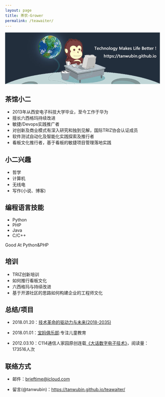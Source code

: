 ```yaml
---
layout: page
title: 茶农-Grower
permalink: /teawaiter/
---
```

![](/upload/image/tanwubin.github.io.jpg)

## 茶馆小二 ##

- 2013年从西安电子科技大学毕业，至今工作于华为
- 擅长六西格玛持续改进
- 敏捷/Devops实践推广者
- 对创新及商业模式有深入研究和独到见解，国际TRIZ协会认证成员
- 软件测试自动化及智能化实践探索及推行者
- 看板文化推行者，基于看板的敏捷项目管理落地实践

## 小二兴趣 ##

- 哲学
- 计算机
- 无线电
- 写作(小说、博客)

## 编程语言技能 ##

- Python
- PHP
- Java
- C/C++

Good At Python&PHP

## 培训 ##

- TRIZ创新培训
- 如何推行看板文化
- 六西格玛与持续改进
- 基于开源社区的思路如何构建企业的工程师文化

## 总结/项目 ##

- 2018.01.20：[技术革命的驱动力与未来(2018-2035)](https://tanwubin.github.io/upload/pdf/%E6%8A%80%E6%9C%AF%E9%9D%A9%E5%91%BD%E7%9A%84%E9%A9%B1%E5%8A%A8%E5%8A%9B%E4%B8%8E%E6%9C%AA%E6%9D%A5(2018-2035).pdf)

- 2018.01.01：[宝妈俱乐部](https://lovemybaby.club):专注儿童教育

- 2012.03.10：C114通信人家园原创连载[《大话数字电子技术》](http://www.txrjy.com/thread-602453-1-1.html)，阅读量：173516人次

## 联络方式 ##

- 邮件：brieftime@icloud.com

- 留言(@tanwubin)：https://tanwubin.github.io/teawaiter/


<script>
    $(document).ready(function() {
    $.ajax({
        type: "POST",
        url: "https://lovemybaby.club/BlogCounter/counteradd.php",
        data: {title: "{{ page.title }}", url: "{{ page.url }}"},
        datatype: "html",

        success: function (data) {
        },
        error: function () {
        }
    });
});
</script> 
<div id="container"></div>

<link rel="stylesheet" href="/assets/gitment/node_modules/gitment/style/default.css">
<script src="/assets/gitment/node_modules/gitment/dist/gitment.browser.js"></script>
<script>
var gitment = new Gitment({
  // id: '', // 可选。默认为 location.href
  id: '{{ page.title }}',
  owner: 'tanwubin',
  repo: 'tanwubin.github.io',
  oauth: {
    client_id: '60a184657a07c169db75',
    client_secret: 'b467963644f43e9fe93d14a6d2d3fdac246e0f34',
  },
})
gitment.render('container')
</script>

